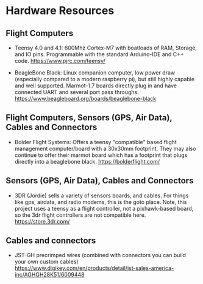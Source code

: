 # Hardware Resources

## Flight Computers

* Teensy 4.0 and 4.1: 600Mhz Cortex-M7 with boatloads of RAM, Storage, and IO
  pins. Programmable with the standard Arduino-IDE and C++ code.
  <https://www.pjrc.com/teensy/>

* BeagleBone Black: Linux companion computer, low power draw (especially
  compared to a modern raspberry pi), but still highly capable and well
  supported.  Marmot-1.7 boards directly plug in and have connected UART and
  several port pass throughs.
  <https://www.beagleboard.org/boards/beaglebone-black>

## Flight Computers, Sensors (GPS, Air Data), Cables and Connectors

* Bolder Flight Systems: Offers a teensy "compatible" based flight management
  computer/board with a 30x30mm footprint.  They may also continue to offer
  their marmot board which has a footprint that plugs directly into a beaglebone
  black.
  <https://bolderflight.com/>

## Sensors (GPS, Air Data), Cables and Connectors

* 3DR (Jordie) sells a variety of sensors boards, and cables.  For things like
  gps, airdata, and radio modems, this is the goto place.  Note, this project
  uses a teensy as a flight controller, not a pixhawk-based board, so the 3dr
  flight controllers are not compatible here.
  <https://store.3dr.com/>

## Cables and connectors

* JST-GH precrimped wires (combined with connectors you can build your own custom cables)
  <https://www.digikey.com/en/products/detail/jst-sales-america-inc/AGHGH28K51/6009448>
